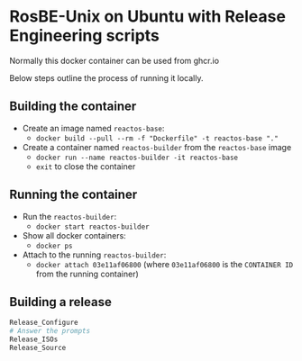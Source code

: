 # RosBE-Unix on Ubuntu with Release Engineering scripts

Normally this docker container can be used from ghcr.io

Below steps outline the process of running it locally.

## Building the container

 - Create an image named `reactos-base`:
    - `docker build --pull --rm -f "Dockerfile" -t reactos-base "."`
 - Create a container named `reactos-builder` from the `reactos-base` image
    - `docker run --name reactos-builder -it reactos-base`
    - `exit` to close the container

## Running the container

 - Run the `reactos-builder`:
    - `docker start reactos-builder`
 - Show all docker containers:
    - `docker ps`
 - Attach to the running `reactos-builder`:
    - `docker attach 03e11af06800` (where `03e11af06800` is the `CONTAINER ID` from the running container)

## Building a release

```bash
Release_Configure
# Answer the prompts
Release_ISOs
Release_Source
```
